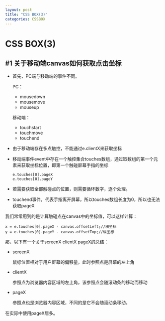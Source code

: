 ```yaml
---
layout: post
title: "CSS BOX(3)"
categories: CSSBOX
---
```


# CSS BOX(3)

## #1 关于移动端canvas如何获取点击坐标

* 首先，PC端与移动端的事件不同。

  PC：

  * mousedown
  * mousemove
  * mouseup

  移动端：

  * touchstart
  * touchmove
  * touchend

* 由于移动端存在多点触控，不能通过e.clientX来获取坐标

* 移动端事件event中存在一个触控集合touches数组，通过取数组的第一个元素来获取坐标位置，即第一个触碰屏幕手指的坐标

  ```
  e.touches[0].pageX
  e.touches[0].pageY
  ```

* 若需要获取全部触碰点的位置，则需要循环数字，逐个处理。

* touchend事件，代表手指离开屏幕，所以touches数组长度为0，所以也无法获取pageX

我们常常用到的是计算触碰点在canvas中的坐标值，可以这样计算：

```
x = e.touches[0].pageX - canvas.offsetLeft;//横坐标
y = e.touches[0].pageY - canvas.offsetTop;//纵坐标
```

那，以下有一个关于screenX   clientX  pageX的总结：

* screenX

  鼠标位置相对于用户屏幕的偏移量，此时参照点是屏幕的左上角

* clientX

  参照点为浏览器内容区域的左上角，该参照点会随滚动条的移动而移动

* pageX

  参照点也是浏览器内容区域，不同的是它不会随滚动条移动。

在实际中使用pageX居多。
